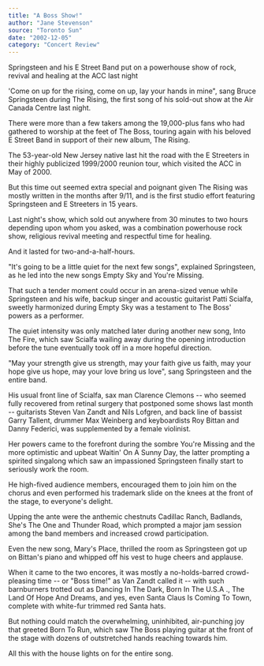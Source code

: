 ```yaml
---
title: "A Boss Show!"
author: "Jane Stevenson"
source: "Toronto Sun"
date: "2002-12-05"
category: "Concert Review"
---
```


Springsteen and his E Street Band put on a powerhouse show of rock, revival and healing at the ACC last night

'Come on up for the rising, come on up, lay your hands in mine", sang Bruce Springsteen during The Rising, the first song of his sold-out show at the Air Canada Centre last night.

There were more than a few takers among the 19,000-plus fans who had gathered to worship at the feet of The Boss, touring again with his beloved E Street Band in support of their new album, The Rising.

The 53-year-old New Jersey native last hit the road with the E Streeters in their highly publicized 1999/2000 reunion tour, which visited the ACC in May of 2000.

But this time out seemed extra special and poignant given The Rising was mostly written in the months after 9/11, and is the first studio effort featuring Springsteen and E Streeters in 15 years.

Last night's show, which sold out anywhere from 30 minutes to two hours depending upon whom you asked, was a combination powerhouse rock show, religious revival meeting and respectful time for healing.

And it lasted for two-and-a-half-hours.

"It's going to be a little quiet for the next few songs", explained Springsteen, as he led into the new songs Empty Sky and You're Missing.

That such a tender moment could occur in an arena-sized venue while Springsteen and his wife, backup singer and acoustic guitarist Patti Scialfa, sweetly harmonized during Empty Sky was a testament to The Boss' powers as a performer.

The quiet intensity was only matched later during another new song, Into The Fire, which saw Scialfa wailing away during the opening introduction before the tune eventually took off in a more hopeful direction.

"May your strength give us strength, may your faith give us faith, may your hope give us hope, may your love bring us love", sang Springsteen and the entire band.

His usual front line of Scialfa, sax man Clarence Clemons -- who seemed fully recovered from retinal surgery that postponed some shows last month -- guitarists Steven Van Zandt and Nils Lofgren, and back line of bassist Garry Tallent, drummer Max Weinberg and keyboardists Roy Bittan and Danny Federici, was supplemented by a female violinist.

Her powers came to the forefront during the sombre You're Missing and the more optimistic and upbeat Waitin' On A Sunny Day, the latter prompting a spirited singalong which saw an impassioned Springsteen finally start to seriously work the room.

He high-fived audience members, encouraged them to join him on the chorus and even performed his trademark slide on the knees at the front of the stage, to everyone's delight.

Upping the ante were the anthemic chestnuts Cadillac Ranch, Badlands, She's The One and Thunder Road, which prompted a major jam session among the band members and increased crowd participation.

Even the new song, Mary's Place, thrilled the room as Springsteen got up on Bittan's piano and whipped off his vest to huge cheers and applause.

When it came to the two encores, it was mostly a no-holds-barred crowd- pleasing time -- or "Boss time!" as Van Zandt called it -- with such barnburners trotted out as Dancing In The Dark, Born In The U.S.A ., The Land Of Hope And Dreams, and yes, even Santa Claus Is Coming To Town, complete with white-fur trimmed red Santa hats.

But nothing could match the overwhelming, uninhibited, air-punching joy that greeted Born To Run, which saw The Boss playing guitar at the front of the stage with dozens of outstretched hands reaching towards him.

All this with the house lights on for the entire song.